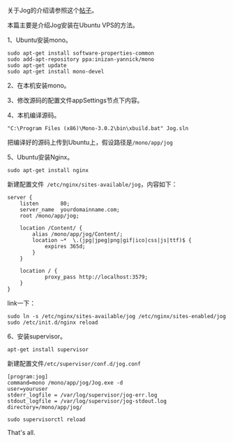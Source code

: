 <!--
Title|Jog安装指南
Id|jog-install-guide
Date|2014-08-16 21:45:00
Status|Publish
Type|Post
Tags|Blog
Excerpt|Jog在Ubuntu VPS上的详细安装方法，涉及到mono,nginx,supervisor等。
-->
关于Jog的介绍请参照这个[帖子][1]。

本篇主要是介绍Jog安装在Ubuntu VPS的方法。

1、Ubuntu安装mono。

    sudo apt-get install software-properties-common
    sudo add-apt-repository ppa:inizan-yannick/mono
    sudo apt-get update
    sudo apt-get install mono-devel
2、在本机安装mono。

3、修改源码的配置文件appSettings节点下内容。

4、本机编译源码。

    "C:\Program Files (x86)\Mono-3.0.2\bin\xbuild.bat" Jog.sln
把编译好的源码上传到Ubuntu上，假设路径是`/mono/app/jog`

5、Ubuntu安装Nginx。

    sudo apt-get install nginx
新建配置文件` /etc/nginx/sites-available/jog`，内容如下：

    server {
        listen       80;
        server_name  yourdomainname.com;
        root /mono/app/jog;
    
        location /Content/ {
            alias /mono/app/jog/Content/;
            location ~*  \.(jpg|jpeg|png|gif|ico|css|js|ttf)$ {
                expires 365d;
            }
        }
    
        location / {
                proxy_pass http://localhost:3579;
        }
    }
link一下：

    sudo ln -s /etc/nginx/sites-available/jog /etc/nginx/sites-enabled/jog
    sudo /etc/init.d/nginx reload
6、安装supervisor。

    apt-get install supervisor
新建配置文件`/etc/supervisor/conf.d/jog.conf`

    [program:jog]
    command=mono /mono/app/jog/Jog.exe -d
    user=youruser
    stderr_logfile = /var/log/supervisor/jog-err.log
    stdout_logfile = /var/log/supervisor/jog-stdout.log
    directory=/mono/app/jog/
`sudo supervisorctl reload`

That's all.

  [1]: http://just1n.net/2014/08/about-jog
